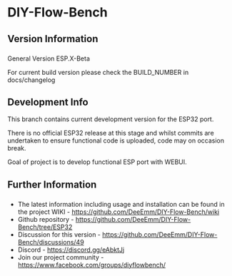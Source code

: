 # DIY-Flow-Bench

## Version Information
###

General Version ESP.X-Beta

For current build version please check the BUILD_NUMBER in  docs/changelog


## Development Info

This branch contains current development version for the ESP32 port.

There is no official ESP32 release at this stage and whilst commits are undertaken to ensure functional code is uploaded, code may on occasion break.

Goal of project is to develop functional ESP port with WEBUI.


## Further Information
###

- The latest information including usage and installation can be found in the project WIKI - https://github.com/DeeEmm/DIY-Flow-Bench/wiki
- Github repository - https://github.com/DeeEmm/DIY-Flow-Bench/tree/ESP32
- Discussion for this version - https://github.com/DeeEmm/DIY-Flow-Bench/discussions/49
- Discord - https://discord.gg/eAbktJj
- Join our project community - https://www.facebook.com/groups/diyflowbench/ 
